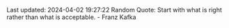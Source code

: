 Last updated: 2024-04-02 19:27:22
Random Quote: Start with what is right rather than what is acceptable. - Franz Kafka